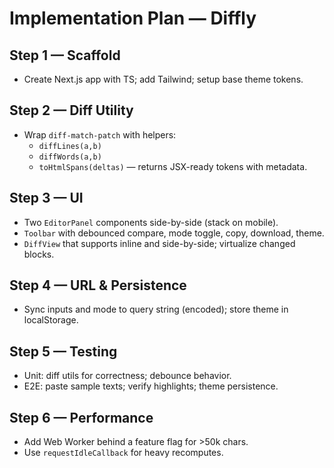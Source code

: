 # Implementation Plan — Diffly

## Step 1 — Scaffold
- Create Next.js app with TS; add Tailwind; setup base theme tokens.

## Step 2 — Diff Utility
- Wrap `diff-match-patch` with helpers:
  - `diffLines(a,b)`
  - `diffWords(a,b)`
  - `toHtmlSpans(deltas)` — returns JSX-ready tokens with metadata.

## Step 3 — UI
- Two `EditorPanel` components side-by-side (stack on mobile).
- `Toolbar` with debounced compare, mode toggle, copy, download, theme.
- `DiffView` that supports inline and side-by-side; virtualize changed blocks.

## Step 4 — URL & Persistence
- Sync inputs and mode to query string (encoded); store theme in localStorage.

## Step 5 — Testing
- Unit: diff utils for correctness; debounce behavior.
- E2E: paste sample texts; verify highlights; theme persistence.

## Step 6 — Performance
- Add Web Worker behind a feature flag for >50k chars.
- Use `requestIdleCallback` for heavy recomputes.
